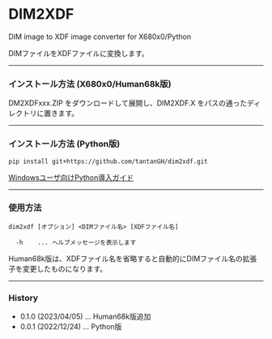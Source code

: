 # DIM2XDF

DIM image to XDF image converter for X680x0/Python

DIMファイルをXDFファイルに変換します。

---

### インストール方法 (X680x0/Human68k版)

DM2XDFxxx.ZIP をダウンロードして展開し、DIM2XDF.X をパスの通ったディレクトリに置きます。

---

### インストール方法 (Python版)

    pip install git+https://github.com/tantanGH/dim2xdf.git

[Windowsユーザ向けPython導入ガイド](https://github.com/tantanGH/distribution/blob/main/windows_python_for_x68k.md)

---

### 使用方法

    dim2xdf [オプション] <DIMファイル名> [XDFファイル名]

      -h    ... ヘルプメッセージを表示します

Human68k版は、XDFファイル名を省略すると自動的にDIMファイル名の拡張子を変更したものになります。

---

### History

* 0.1.0 (2023/04/05) ... Human68k版追加
* 0.0.1 (2022/12/24) ... Python版